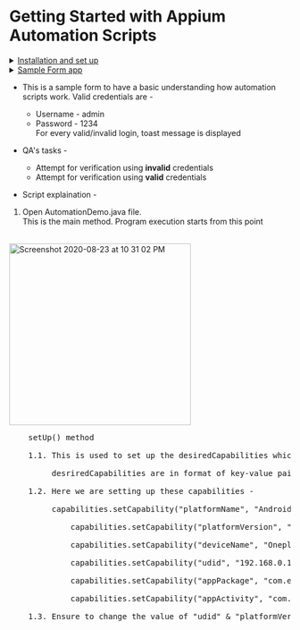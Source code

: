 # Getting Started with Appium Automation Scripts
<details>
  <summary> <ins> Installation and set up </ins></summary>
  
* [Java Installed](https://www.java.com/en/download/help/mac_install.xml) </br>  
* [Set up java_home, android_home in your .profile or .zsh file (default is .profile)](https://youtu.be/y6szNJ4rMZ0) </br>
  * Adb commands should work now, check using “adb devices” in terminal </br>
* Node installed </br>
  * Check if node is present using “npm -v” on terminal in mac </br>
  * [If node is not present, Install node](https://nodejs.org/en/download/) </br>
* [Appium installed (Preferably Appium Desktop)](http://appium.io/) </br>
  * Launch Appium </br>
  * Run Appium Server in default settings and check if the server is running or not. </br>
* [Appium-doctor (optional)](https://www.npmjs.com/package/appium-doctor) </br>
  * Run “appium-doctor --android” in your terminal to check if all dependencies related to Android are installed </br>
* IDE present </br>
  * [Eclipse](https://www.eclipse.org/downloads/) or [IntelliJ](https://www.jetbrains.com/idea/download/#section=mac) </br>
  </details>

<details>
	<summary> <ins> Sample Form app </ins> </summary>
	
* This is a sample app created with basic UI Elements in it.
* Install app-debug.apk from the [here](https://github.com/punitm03/AppiumDemo/blob/master/app-debug.apk)
</br>
Screenshots
<div align="center">
<p>Create Account</p>
<img width="727" align = "center" alt="Sign Up" src="https://user-images.githubusercontent.com/46274358/90983699-a9caa180-e58d-11ea-8b48-8cec71e19ea2.png"></br>
</br>
</div>
<p align = "center">Sign In</p>
<img width="727" align = "center" alt="Sign In" src="https://user-images.githubusercontent.com/46274358/90983826-8e13cb00-e58e-11ea-9fec-e0a0044c8d14.png">

### Test Cases 
* Check if user is able to sign up by providing the details
* Check if error is shown if incorrect user credentials are passed
* Check if "Log in" button is disabled if user enters incorrect credentials 5 times
* Check if user is able to login to the app using the correct credentials and verify the First Name and Last Name in the app

</details>

* This is a sample form to have a basic understanding how automation scripts work.
  Valid credentials are - 
  * Username - admin
  * Password - 1234 <br/>
  For every valid/invalid login, toast message is displayed <br/>
  
* QA's tasks - 
  * Attempt for verification using **invalid** credentials
  * Attempt for verification using **valid** credentials
  
* Script explaination - 

1. Open AutomationDemo.java file.<br/>
   This is the main method. Program execution starts from this point<br/> 
   <br/>   
<img width="325" alt="Screenshot 2020-08-23 at 10 31 02 PM" src="https://user-images.githubusercontent.com/46274358/90984069-67569400-e590-11ea-81b4-8975e4eca38b.png">
    <br/>
<pre>
    setUp() method<br/>
    1.1. This is used to set up the desiredCapabilities which are to be used by a device<br/>
         desriredCapabilities are in format of key-value pairs to demonstrate the properties for a device. Refer - http://appium.io/docs/en/writing-running-appium/caps/ for more info.<br/>
    1.2. Here we are setting up these capabilities - <br/>
         capabilities.setCapability("platformName", "Android");<br/>
		     capabilities.setCapability("platformVersion", "10.0");<br/>
		     capabilities.setCapability("deviceName", "Oneplus5");<br/>
		     capabilities.setCapability("udid", "192.168.0.179:5555");<br/>
		     capabilities.setCapability("appPackage", "com.example.demoapp");<br/>
		     capabilities.setCapability("appActivity", "com.example.demoapp.MainActivity");<br/>
    1.3. Ensure to change the value of "udid" & "platformVersion" as per the device that you are running the scripts on. <br/>
    </pre>
    
    
         
         
